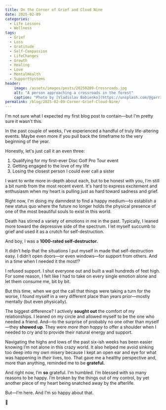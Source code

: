 ```yaml
---
title: On the Corner of Grief and Cloud Nine
date: 2025-02-09
categories:
  - Life Lessons
  - Wellness
tags:
  - Grief
  - Loss
  - Gratitude
  - Self-Compassion
  - LifeChanges
  - Growth
  - Healing
  - Love
  - MentalHealth
  - SupportSystems
header:
    image: /assets/images/posts/20250209-Crossroads.jpg
    alt: "A person approaching a crossroads in the forest"
    caption: "Photo by [Vladislav Babienko](https://unsplash.com/@garri?utm_content=creditCopyText&utm_medium=referral&utm_source=unsplash) on [Unsplash](https://unsplash.com/photos/man-standing-in-the-middle-of-woods-KTpSVEcU0XU?utm_content=creditCopyText&utm_medium=referral&utm_source=unsplash)"
permalink: /blog/2025-02-09-Corner-Grief-Cloud-Nine/
---
```

I'm not sure what I expected my first blog post to contain—but I'm pretty sure it wasn't this.

In the past couple of weeks, I've experienced a handful of truly life-altering events. Maybe even more if you pull back the timeframe to the very beginning of the year.

Honestly, let's just call it an even three:

1. Qualifying for my first-ever Disc Golf Pro Tour event
2. Getting engaged to the love of my life
3. Losing the closest person I could ever call a sister

I want to write more in-depth about each, but to be honest with you, I'm still a bit numb from the most recent event. It's hard to express excitement and enthusiasm when my heart is pulling just as hard toward sadness and grief.

Right now, I'm doing my damndest to find a happy medium—to establish a new status quo where the future no longer holds the physical presence of one of the most beautiful souls to exist in this world.

Death has stirred a variety of emotions in me in the past. Typically, I leaned more toward the depressive side of the spectrum. I let myself succumb to grief and used it as a crutch for self-destruction.

And boy, I was a **1000-rated self-destructor.**

It didn’t help that the situations I put myself in made that self-destruction easy. I didn’t open doors—or even windows—for support from others. And in a time when I needed it the most!?

I refused support. I shut everyone out and built a wall hundreds of feet high. For some reason, I felt like I had to take on every single emotion alone and let them consume me, bit by bit.

But this time, when we got the call that things were taking a turn for the worse, I found myself in a very different place than years prior—mostly mentally (but even physically).

The biggest difference? I actively **sought out** the comfort of my relationships. I leaned on my circle and allowed myself to be the one who needed a friend. And—to the surprise of probably no one other than myself—they **showed up**. They were _more than happy_ to offer a shoulder when I needed to cry and to provide their natural energy and support.

Navigating the highs and lows of the past six-ish weeks has been easier knowing I’m not alone in this crazy world. It also helped me avoid sinking too deep into my own misery because I kept an open ear and eye for what was happening in _their_ lives, too. That gave me a healthy perspective and, more than anything, reminded me to be **grateful.**

And right now, I’m **so** grateful. I’m humbled. I’m blessed with so many reasons to be happy. I’m broken by the things out of my control, by yet another piece of my heart being snatched away by the afterlife.

But—I’m here. And I’m so happy about that.

🖤
